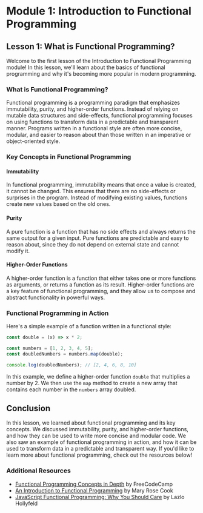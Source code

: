 # Module 1: Introduction to Functional Programming

## Lesson 1: What is Functional Programming?

Welcome to the first lesson of the Introduction to Functional Programming module! In this lesson, we'll learn about the basics of functional programming and why it's becoming more popular in modern programming.

### What is Functional Programming?

Functional programming is a programming paradigm that emphasizes immutability, purity, and higher-order functions. Instead of relying on mutable data structures and side-effects, functional programming focuses on using functions to transform data in a predictable and transparent manner. Programs written in a functional style are often more concise, modular, and easier to reason about than those written in an imperative or object-oriented style.

### Key Concepts in Functional Programming

#### Immutability

In functional programming, immutability means that once a value is created, it cannot be changed. This ensures that there are no side-effects or surprises in the program. Instead of modifying existing values, functions create new values based on the old ones.

#### Purity

A pure function is a function that has no side effects and always returns the same output for a given input. Pure functions are predictable and easy to reason about, since they do not depend on external state and cannot modify it.

#### Higher-Order Functions

A higher-order function is a function that either takes one or more functions as arguments, or returns a function as its result. Higher-order functions are a key feature of functional programming, and they allow us to compose and abstract functionality in powerful ways.

### Functional Programming in Action

Here's a simple example of a function written in a functional style:

```javascript
const double = (x) => x * 2;

const numbers = [1, 2, 3, 4, 5];
const doubledNumbers = numbers.map(double);

console.log(doubledNumbers); // [2, 4, 6, 8, 10]
```

In this example, we define a higher-order function `double` that multiplies a number by 2. We then use the `map` method to create a new array that contains each number in the `numbers` array doubled.

## Conclusion

In this lesson, we learned about functional programming and its key concepts. We discussed immutability, purity, and higher-order functions, and how they can be used to write more concise and modular code. We also saw an example of functional programming in action, and how it can be used to transform data in a predictable and transparent way. If you'd like to learn more about functional programming, check out the resources below!

### Additional Resources

- [Functional Programming Concepts in Depth](https://www.freecodecamp.org/news/functional-programming-concepts-in-depth/) by FreeCodeCamp
- [An Introduction to Functional Programming](https://maryrosecook.com/blog/post/a-practical-introduction-to-functional-programming) by Mary Rose Cook
- [JavaScript Functional Programming: Why You Should Care](https://medium.com/@lazlojuly/javascript-functional-programming-why-you-should-care-7cbbc842f451) by Lazlo Hollyfeld
